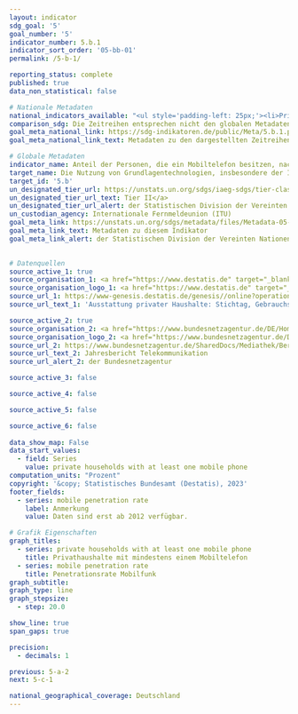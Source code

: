 ```yaml
---
layout: indicator    
sdg_goal: '5'    
goal_number: '5'    
indicator_number: 5.b.1    
indicator_sort_order: '05-bb-01'    
permalink: /5-b-1/    

reporting_status: complete    
published: true    
data_non_statistical: false    

# Nationale Metadaten    
national_indicators_available: "<ul style='padding-left: 25px;'><li>Privathaushalte mit mindestens einem Mobiltelefon</li> <li> Penetrationsrate Mobilfunk</li></ul>"    
comparison_sdg: Die Zeitreihen entsprechen nicht den globalen Metadaten, bieten aber zusätzliche Informationen.    
goal_meta_national_link: https://sdg-indikatoren.de/public/Meta/5.b.1.pdf
goal_meta_national_link_text: Metadaten zu den dargestellten Zeitreihen    

# Globale Metadaten    
indicator_name: Anteil der Personen, die ein Mobiltelefon besitzen, nach Geschlecht    
target_name: Die Nutzung von Grundlagentechnologien, insbesondere der Informations- und Kommunikationstechnologien, verbessern, um die Selbstbestimmung der Frauen zu fördern    
target_id: '5.b'    
un_designated_tier_url: https://unstats.un.org/sdgs/iaeg-sdgs/tier-classification/'    
un_designated_tier_url_text: Tier II</a>    
un_designated_tier_url_alert: der Statistischen Division der Vereinten Nationen    
un_custodian_agency: Internationale Fernmeldeunion (ITU)    
goal_meta_link: https://unstats.un.org/sdgs/metadata/files/Metadata-05-0B-01.pdf    
goal_meta_link_text: Metadaten zu diesem Indikator    
goal_meta_link_alert: der Statistischen Division der Vereinten Nationen    
    

# Datenquellen
source_active_1: true
source_organisation_1: <a href="https://www.destatis.de" target="_blank"> Statistisches Bundesamt (Destatis) </a>
source_organisation_logo_1: <a href="https://www.destatis.de" target="_blank"><img src="https://sdg-indikatoren.de/public/OrgImgDe/destatis.png" alt="Logo destatis" style="height:60px; width:148px"/></a>
source_url_1: https://www-genesis.destatis.de/genesis//online?operation=table&code=63111-0001&bypass=true&language=de
source_url_text_1: 'Ausstattung privater Haushalte: Stichtag, Gebrauchsgüter – GENESIS online 63111-0001'

source_active_2: true
source_organisation_2: <a href="https://www.bundesnetzagentur.de/DE/Home/home_node.html" target="_blank" onclick="return confirm_alert('der Bundesnetzagentur','De');"> Bundesnetzagentur </a>
source_organisation_logo_2: <a href="https://www.bundesnetzagentur.de/DE/Home/home_node.html" target="_blank" onclick="return confirm_alert('der Bundesnetzagentur','De');"><img src="https://sdg-indikatoren.de/public/OrgImgDe/bundesnetzagentur.png" alt="Logo bundesnetzagentur" style="height:60px; width:148px"/></a>
source_url_2: https://www.bundesnetzagentur.de/SharedDocs/Mediathek/Berichte/2023/JB_TK_2022.pdf
source_url_text_2: Jahresbericht Telekommunikation
source_url_alert_2: der Bundesnetzagentur

source_active_3: false

source_active_4: false

source_active_5: false

source_active_6: false
    
data_show_map: False    
data_start_values: 
  - field: Series
    value: private households with at least one mobile phone    
computation_units: "Prozent"    
copyright: '&copy; Statistisches Bundesamt (Destatis), 2023'    
footer_fields:
  - series: mobile penetration rate
    label: Anmerkung
    value: Daten sind erst ab 2012 verfügbar.    

# Grafik Eigenschaften    
graph_titles:
  - series: private households with at least one mobile phone
    title: Privathaushalte mit mindestens einem Mobiltelefon
  - series: mobile penetration rate
    title: Penetrationsrate Mobilfunk
graph_subtitle:     
graph_type: line
graph_stepsize: 
  - step: 20.0    

show_line: true
span_gaps: true

precision:
  - decimals: 1    

previous: 5-a-2    
next: 5-c-1    

national_geographical_coverage: Deutschland    
---
```


<span></span>